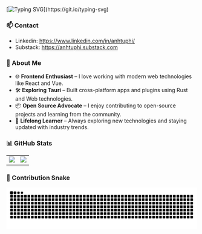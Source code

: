 [![Typing SVG](https://readme-typing-svg.demolab.com?font=Fira+Code&pause=1000&width=435&lines=Hey+guys%2C+I'm+Anh+Tu.;A+Software+Engineer.)](https://git.io/typing-svg)

### 📫 Contact

- Linkedin: https://www.linkedin.com/in/anhtuphi/
- Substack: https://anhtuphi.substack.com

### 🚀 About Me

- 🌐 **Frontend Enthusiast** – I love working with modern web technologies like React and Vue.
- 🛠️ **Exploring Tauri** – Built cross-platform apps and plugins using Rust and Web technologies.
- 📦 **Open Source Advocate** – I enjoy contributing to open-source projects and learning from the community.
- 🎯 **Lifelong Learner** – Always exploring new technologies and staying updated with industry trends.

<!-- ### 💻 Portfolio

- 📋 [EcoPaste](https://github.com/EcoPasteHub/EcoPaste)  
  A cross-platform clipboard manager built for speed, simplicity, and productivity.

- 🐱 [BongoCat](https://github.com/ayangweb/BongoCat)  
  A cross-platform interactive desktop application featuring the iconic Bongo Cat.

- 🤖 [Coco AI](https://github.com/infinilabs/coco-app)  
  A cross-platform app to search, connect, and collaborate — all in one place.

- 🔌 [Tauri Plugins](https://github.com/ayangweb?tab=repositories&q=tauri-plugin&type=source&language=&sort=stargazers)  
  A collection of plugins to supercharge your Tauri applications. -->

### 📊 GitHub Stats

<table>
  <tbody>
    <tr>
      <td>
        <picture>
          <source media="(prefers-color-scheme: dark)" srcset="https://github-readme-stats.vercel.app/api?username=anhtuphi&theme=vue-dark&show_icons=true&hide_border=true">
          <source media="(prefers-color-scheme: light)" srcset="https://github-readme-stats.vercel.app/api?username=anhtuphi&theme=vue&show_icons=true&hide_border=true">
          <img src="https://github-readme-stats.vercel.app/api?username=anhtuphi&theme=vue&show_icons=true&hide_border=true">
        </picture>
      </td>
      <td>
        <picture>
          <source media="(prefers-color-scheme: dark)" srcset="https://github-readme-stats.vercel.app/api/top-langs/?username=anhtuphi&theme=vue-dark&layout=compact&hide_border=true">
          <source media="(prefers-color-scheme: light)" srcset="https://github-readme-stats.vercel.app/api/top-langs/?username=anhtuphi&theme=vue&layout=compact&hide_border=true">
          <img src="https://github-readme-stats.vercel.app/api/top-langs/?username=anhtuphi&theme=vue&layout=compact&hide_border=true">
        </picture>
      </td>
    </tr>
  </tbody>
</table>

### 🐍 Contribution Snake

<picture>
  <source media="(prefers-color-scheme: dark)" srcset="https://raw.githubusercontent.com/AnhTuPhi/AnhTuPhi/main/assets/github-contribution-grid-snake-dark.svg">
  <source media="(prefers-color-scheme: light)" srcset="https://raw.githubusercontent.com/AnhTuPhi/AnhTuPhi/main/assets/github-contribution-grid-snake.svg">
  <img alt="github contribution grid snake animation" src="https://raw.githubusercontent.com/AnhTuPhi/AnhTuPhi/main/assets/github-contribution-grid-snake.svg">
</picture>